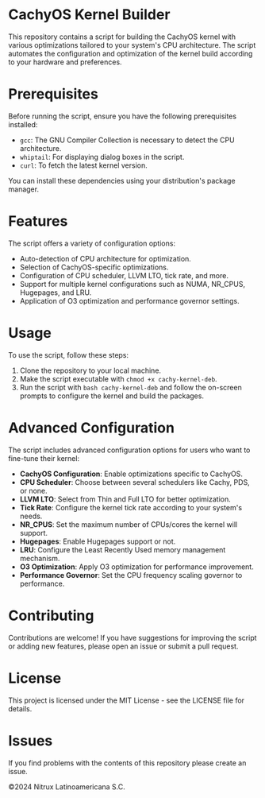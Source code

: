 # CachyOS Kernel Builder

This repository contains a script for building the CachyOS kernel with various optimizations tailored to your system's CPU architecture. The script automates the configuration and optimization of the kernel build according to your hardware and preferences.

# Prerequisites

Before running the script, ensure you have the following prerequisites installed:

- `gcc`: The GNU Compiler Collection is necessary to detect the CPU architecture.
- `whiptail`: For displaying dialog boxes in the script.
- `curl`: To fetch the latest kernel version.

You can install these dependencies using your distribution's package manager.

# Features

The script offers a variety of configuration options:

- Auto-detection of CPU architecture for optimization.
- Selection of CachyOS-specific optimizations.
- Configuration of CPU scheduler, LLVM LTO, tick rate, and more.
- Support for multiple kernel configurations such as NUMA, NR_CPUS, Hugepages, and LRU.
- Application of O3 optimization and performance governor settings.

# Usage

To use the script, follow these steps:

1. Clone the repository to your local machine.
2. Make the script executable with `chmod +x cachy-kernel-deb`.
3. Run the script with `bash cachy-kernel-deb` and follow the on-screen prompts to configure the kernel and build the packages.

# Advanced Configuration

The script includes advanced configuration options for users who want to fine-tune their kernel:

- **CachyOS Configuration**: Enable optimizations specific to CachyOS.
- **CPU Scheduler**: Choose between several schedulers like Cachy, PDS, or none.
- **LLVM LTO**: Select from Thin and Full LTO for better optimization.
- **Tick Rate**: Configure the kernel tick rate according to your system's needs.
- **NR_CPUS**: Set the maximum number of CPUs/cores the kernel will support.
- **Hugepages**: Enable Hugepages support or not.
- **LRU**: Configure the Least Recently Used memory management mechanism.
- **O3 Optimization**: Apply O3 optimization for performance improvement.
- **Performance Governor**: Set the CPU frequency scaling governor to performance.

# Contributing

Contributions are welcome! If you have suggestions for improving the script or adding new features, please open an issue or submit a pull request.

# License

This project is licensed under the MIT License - see the LICENSE file for details.


# Issues
If you find problems with the contents of this repository please create an issue.

©2024 Nitrux Latinoamericana S.C.
